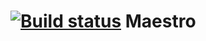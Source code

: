 [![Build status](https://ci.appveyor.com/api/projects/status/66j4xwjxvycwpgcn)](https://ci.appveyor.com/project/JonasSamuelsson/maestro)
Maestro
=======
